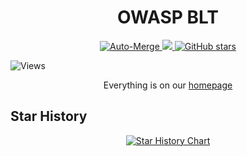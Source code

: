 <h1 align="center"> OWASP BLT </h1>

<p align="center">
  <a href="https://github.com/OWASP/BLT" rel="noopener noreferrer" target="__blank">
    <img alt="Auto-Merge" src="https://img.shields.io/github/actions/workflow/status/OWASP/BLT/auto-merge.yml?branch=main&logo=github&label=auto-merge&color=brightgreen">
  </a>
  <a href="https://github.com/OWASP/BLT/blob/main/LICENSE.md" rel="noopener noreferrer">
    <img src="https://img.shields.io/badge/license-AGPL--3.0-blue">
  </a>
  <a href="https://github.com/OWASP/BLT" rel="noopener noreferrer" target="__blank">
    <img alt="GitHub stars" src="https://img.shields.io/github/stars/OWASP/BLT?style=social">
  </a>
</p>

<img alt="Views" src="https://blt.owasp.org/repos/blt/badge/">

<p align="center">
  Everything is on our <a href="https://blt.owasp.org">homepage</a>
</p>

## Star History

<p align="center">
  <a href="https://star-history.com/#OWASP-BLT/BLT&Date">
    <picture>
      <source media="(prefers-color-scheme: dark)" srcset="https://api.star-history.com/svg?repos=OWASP-BLT/BLT&type=Date&theme=dark" />
      <source media="(prefers-color-scheme: light)" srcset="https://api.star-history.com/svg?repos=OWASP-BLT/BLT&type=Date" />
      <img alt="Star History Chart" src="https://api.star-history.com/svg?repos=OWASP-BLT/BLT&type=Date" />
    </picture>
  </a>
</p>
